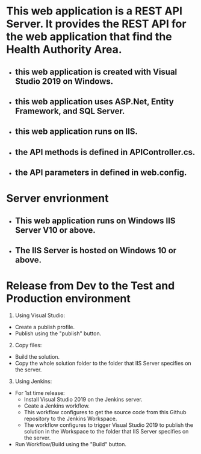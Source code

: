 # This web application is a REST API Server. It provides the REST API for the web application that find the Health Authority Area. 
- ## this web application is created with Visual Studio 2019 on Windows.
- ## this web application uses ASP.Net, Entity Framework, and SQL Server.
- ## this web application runs on IIS.
- ## the API methods is defined in APIController.cs.
- ## the API parameters in defined in web.config.
# Server envrionment
- ## This web application runs on Windows IIS Server V10 or above.
- ## The IIS Server is hosted on Windows 10 or above.
# Release from Dev to the Test and Production environment
1. Using Visual Studio:
  -  Create a publish profile.
  -  Publish using the "publish" button.
2. Copy files:
  - Build the solution.
  - Copy the whole solution folder to the folder that IIS Server specifies on the server.
3. Using Jenkins:
  - For 1st time release:
    - Install Visual Studio 2019 on the Jenkins server.
    - Ceate a Jenkins workflow. 
    - This workflow configures to get the source code from this Github repository to the Jenkins Workspace.
    - The workflow configures to trigger Visual Studio 2019 to publish the solution in the Workspace to the folder that IIS Server specifies on the server.
  - Run Workflow/Build using the "Build" button.
